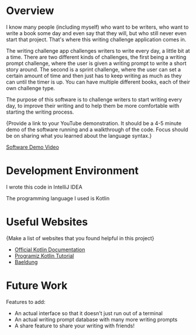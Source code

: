 # Overview

I know many people (including myself) who want to be writers, who want to write a book some day and even say that they will, but who still never even start that project.
That's where this writing challenge application comes in.

The writing challenge app challenges writers to write every day, a little bit at a time.
There are two different kinds of challenges, the first being a writing prompt challenge, where the user is given a writing prompt to write a short story around. The second is a sprint challenge, where the user can set a certain amount of time and then just has to keep writing as much as they can until the timer is up.
You can have multiple different books, each of their own challenge type.

The purpose of this software is to challenge writers to start writing every day, to improve their writing and to help them be more comfortable with starting the writing process.


{Provide a link to your YouTube demonstration. It should be a 4-5 minute demo of the software running and a walkthrough of the code. Focus should be on sharing what you learned about the language syntax.}

[Software Demo Video](https://drive.google.com/file/d/1M5uhZaCkVqApBZhUvjHvOO9f5AzCFgDT/view?usp=sharing)

# Development Environment

I wrote this code in IntelliJ IDEA

The programming language I used is Kotlin
# Useful Websites

{Make a list of websites that you found helpful in this project}

- [Official Kotlin Documentation](http://url.link.goes.hhttps://kotlinlang.org/docs)
- [Programiz Kotlin Tutorial](https://www.programiz.com/kotlin-programming)
- [Baeldung](https://www.baeldung.com/kotlin)

# Future Work

Features to add:
- An actual interface so that it doesn't just run out of a terminal
- An actual writing prompt database with many more writing prompts
- A share feature to share your writing with friends!
